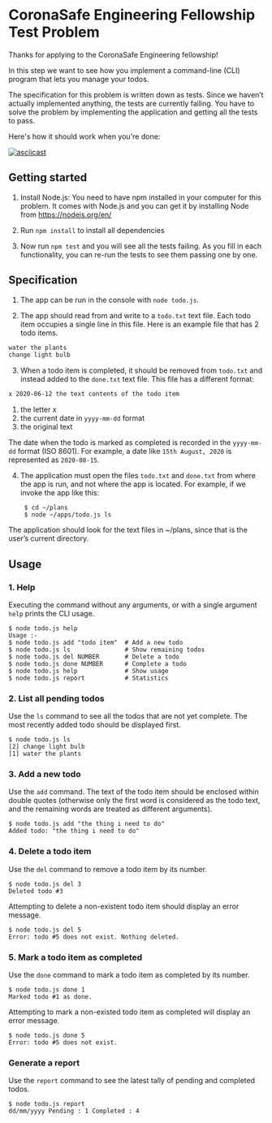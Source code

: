 # CoronaSafe Engineering Fellowship Test Problem

Thanks for applying to the CoronaSafe Engineering fellowship!

In this step we want to see how you implement a command-line (CLI) program that lets you manage your todos.

The specification for this problem is written down as tests. Since we haven’t actually implemented anything, the tests are currently failing. You have to solve the problem by implementing the application and getting all the tests to pass.

Here's how it should work when you're done:

[![asciicast](https://asciinema.org/a/4uiyEA4DHBy1YQcJj4ctY2HWM.svg)](https://asciinema.org/a/4uiyEA4DHBy1YQcJj4ctY2HWM)

## Getting started

1. Install Node.js: You need to have npm installed in your computer for this problem. It comes with Node.js and you can get it by installing Node from https://nodejs.org/en/

2. Run `npm install` to install all dependencies

3. Now run `npm test` and you will see all the tests failing. As you fill in each functionality, you can re-run the tests to see them passing one by one.

## Specification

1. The app can be run in the console with `node todo.js`.

2. The app should read from and write to a `todo.txt` text file. Each todo item occupies a single line in this file. Here is an example file that has 2 todo items.

```txt
water the plants
change light bulb
```

3. When a todo item is completed, it should be removed from `todo.txt` and instead added to the `done.txt` text file. This file has a different format:

```txt
x 2020-06-12 the text contents of the todo item
```

1. the letter x
2. the current date in `yyyy-mm-dd` format
3. the original text

The date when the todo is marked as completed is recorded in the `yyyy-mm-dd` format (ISO 8601). For example, a date like `15th August, 2020` is represented as `2020-08-15`.

4. The application must open the files `todo.txt` and `done.txt` from where the app is run, and not where the app is located. For example, if we invoke the app like this:

		$ cd ~/plans
		$ node ~/apps/todo.js ls

The application should look for the text files in ~/plans, since that is the user’s current directory.

## Usage

### 1. Help

Executing the command without any arguments, or with a single argument `help` prints the CLI usage.

```
$ node todo.js help
Usage :-
$ node todo.js add "todo item"  # Add a new todo
$ node todo.js ls               # Show remaining todos
$ node todo.js del NUMBER       # Delete a todo
$ node todo.js done NUMBER      # Complete a todo
$ node todo.js help             # Show usage
$ node todo.js report           # Statistics
```

### 2. List all pending todos

Use the `ls` command to see all the todos that are not yet complete. The most recently added todo should be displayed first.

```
$ node todo.js ls
[2] change light bulb
[1] water the plants
```

### 3. Add a new todo

Use the `add` command. The text of the todo item should be enclosed within double quotes (otherwise only the first word is considered as the todo text, and the remaining words are treated as different arguments).

```
$ node todo.js add "the thing i need to do"
Added todo: "the thing i need to do"
```

### 4. Delete a todo item

Use the `del` command to remove a todo item by its number.

```
$ node todo.js del 3
Deleted todo #3
```

Attempting to delete a non-existent todo item should display an error message.

```
$ node todo.js del 5
Error: todo #5 does not exist. Nothing deleted.
```

### 5. Mark a todo item as completed

Use the `done` command to mark a todo item as completed by its number.

```
$ node todo.js done 1
Marked todo #1 as done.
```

Attempting to mark a non-existed todo item as completed will display an error message.

```
$ node todo.js done 5
Error: todo #5 does not exist.
```

### Generate a report

Use the `report` command to see the latest tally of pending and completed todos.

```
$ node todo.js report
dd/mm/yyyy Pending : 1 Completed : 4
```

